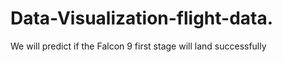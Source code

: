 # Data-Visualization-flight-data.
We will predict if the Falcon 9 first stage will land successfully
